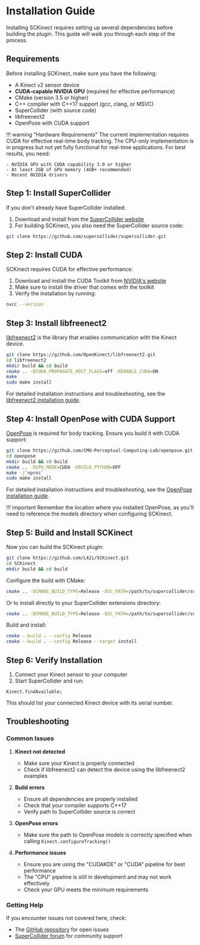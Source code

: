 # Installation Guide

Installing SCKinect requires setting up several dependencies before building the plugin. This guide will walk you through each step of the process.

## Requirements

Before installing SCKinect, make sure you have the following:

- A Kinect v2 sensor device
- **CUDA-capable NVIDIA GPU** (required for effective performance)
- CMake (version 3.5 or higher)
- C++ compiler with C++17 support (gcc, clang, or MSVC)
- SuperCollider (with source code)
- libfreenect2
- OpenPose with CUDA support

!!! warning "Hardware Requirements"
    The current implementation requires CUDA for effective real-time body tracking. The CPU-only implementation is in progress but not yet fully functional for real-time applications. For best results, you need:
    
    - NVIDIA GPU with CUDA capability 3.0 or higher
    - At least 2GB of GPU memory (4GB+ recommended)
    - Recent NVIDIA drivers

## Step 1: Install SuperCollider

If you don't already have SuperCollider installed:

1. Download and install from the [SuperCollider website](https://supercollider.github.io/downloads)
2. For building SCKinect, you also need the SuperCollider source code:

```bash
git clone https://github.com/supercollider/supercollider.git
```

## Step 2: Install CUDA

SCKinect requires CUDA for effective performance:

1. Download and install the CUDA Toolkit from [NVIDIA's website](https://developer.nvidia.com/cuda-downloads)
2. Make sure to install the driver that comes with the toolkit
3. Verify the installation by running:

```bash
nvcc --version
```

## Step 3: Install libfreenect2

[libfreenect2](https://github.com/OpenKinect/libfreenect2) is the library that enables communication with the Kinect device.

```bash
git clone https://github.com/OpenKinect/libfreenect2.git
cd libfreenect2
mkdir build && cd build
cmake .. -DCUDA_PROPAGATE_HOST_FLAGS=off -DENABLE_CUDA=ON
make
sudo make install
```

For detailed installation instructions and troubleshooting, see the [libfreenect2 installation guide](https://github.com/OpenKinect/libfreenect2#installation).

## Step 4: Install OpenPose with CUDA Support

[OpenPose](https://github.com/CMU-Perceptual-Computing-Lab/openpose) is required for body tracking. Ensure you build it with CUDA support:

```bash
git clone https://github.com/CMU-Perceptual-Computing-Lab/openpose.git
cd openpose
mkdir build && cd build
cmake .. -DGPU_MODE=CUDA -DBUILD_PYTHON=OFF
make -j`nproc`
sudo make install
```

For detailed installation instructions and troubleshooting, see the [OpenPose installation guide](https://github.com/CMU-Perceptual-Computing-Lab/openpose/blob/master/doc/installation/README.md).

!!! important
    Remember the location where you installed OpenPose, as you'll need to reference the models directory when configuring SCKinect.

## Step 5: Build and Install SCKinect

Now you can build the SCKinect plugin:

```bash
git clone https://github.com/L42i/SCKinect.git
cd SCKinect
mkdir build && cd build
```

Configure the build with CMake:

```bash
cmake .. -DCMAKE_BUILD_TYPE=Release -DSC_PATH=/path/to/supercollider/source
```

Or to install directly to your SuperCollider extensions directory:

```bash
cmake .. -DCMAKE_BUILD_TYPE=Release -DSC_PATH=/path/to/supercollider/source -DCMAKE_INSTALL_PREFIX=/path/to/extensions
```

Build and install:

```bash
cmake --build . --config Release
cmake --build . --config Release --target install
```

## Step 6: Verify Installation

1. Connect your Kinect sensor to your computer
2. Start SuperCollider and run:

```supercollider
Kinect.findAvailable;
```

This should list your connected Kinect device with its serial number.

## Troubleshooting

### Common Issues

1. **Kinect not detected**
   - Make sure your Kinect is properly connected
   - Check if libfreenect2 can detect the device using the libfreenect2 examples

2. **Build errors**
   - Ensure all dependencies are properly installed
   - Check that your compiler supports C++17
   - Verify path to SuperCollider source is correct

3. **OpenPose errors**
   - Make sure the path to OpenPose models is correctly specified when calling `Kinect.configureTracking()`

4. **Performance issues**
   - Ensure you are using the "CUDAKDE" or "CUDA" pipeline for best performance
   - The "CPU" pipeline is still in development and may not work effectively
   - Check your GPU meets the minimum requirements

### Getting Help

If you encounter issues not covered here, check:
- The [GitHub repository](https://github.com/L42i/SCKinect) for open issues
- [SuperCollider forum](https://scsynth.org/) for community support 